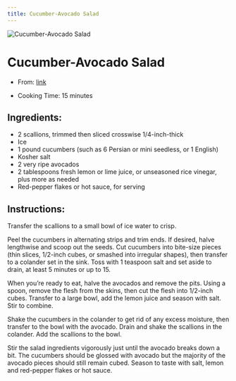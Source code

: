 ```yaml
---
title: Cucumber-Avocado Salad
---
```


![Cucumber-Avocado Salad](https://static01.nyt.com/images/2021/07/13/dining/as-cucumber-avocado-saladd/merlin_189372006_a9ab5728-f86c-4727-aedf-3f1f6f4633b8-articleLarge.jpg)

# Cucumber-Avocado Salad

- From: [link](https://cooking.nytimes.com/recipes/1022411-cucumber-avocado-salad)

- Cooking Time: 15 minutes

## Ingredients:

- 2 scallions, trimmed then sliced crosswise 1/4-inch-thick
- Ice
- 1 pound cucumbers (such as 6 Persian or mini seedless, or 1 English)
- Kosher salt
- 2 very ripe avocados
- 2 tablespoons fresh lemon or lime juice, or unseasoned rice vinegar, plus more as needed
- Red-pepper flakes or hot sauce, for serving

## Instructions:

Transfer the scallions to a small bowl of ice water to crisp.

Peel the cucumbers in alternating strips and trim ends. If desired, halve lengthwise and scoop out the seeds. Cut cucumbers into bite-size pieces (thin slices, 1/2-inch cubes, or smashed into irregular shapes), then transfer to a colander set in the sink. Toss with 1 teaspoon salt and set aside to drain, at least 5 minutes or up to 15.

When you’re ready to eat, halve the avocados and remove the pits. Using a spoon, remove the flesh from the skins, then cut the flesh into 1/2-inch cubes. Transfer to a large bowl, add the lemon juice and season with salt. Stir to combine.

Shake the cucumbers in the colander to get rid of any excess moisture, then transfer to the bowl with the avocado. Drain and shake the scallions in the colander. Add the scallions to the bowl.

Stir the salad ingredients vigorously just until the avocado breaks down a bit. The cucumbers should be glossed with avocado but the majority of the avocado pieces should still remain cubed. Season to taste with salt, lemon and red-pepper flakes or hot sauce.

